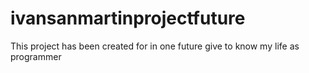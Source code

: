 # ivansanmartinprojectfuture
This project has been created for in one future give to know my life as programmer
